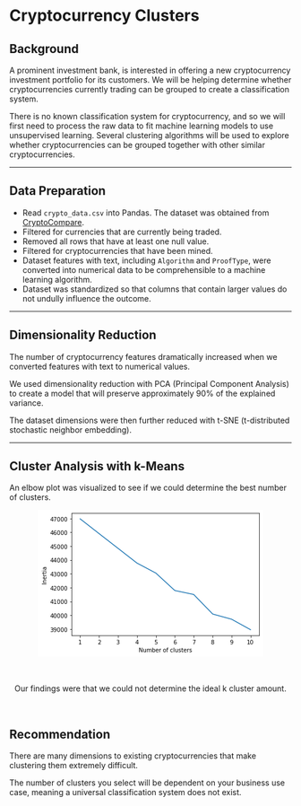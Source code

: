# Cryptocurrency Clusters

## Background
A prominent investment bank, is interested in offering a new cryptocurrency investment portfolio for its customers. We will be helping determine whether cryptocurrencies currently trading can be grouped to create a classification system.

There is no known classification system for cryptocurrency, and so we will first need to process the raw data to fit machine learning models to use unsupervised learning. Several clustering algorithms will be used to explore whether cryptocurrencies can be grouped together with other similar cryptocurrencies.

<hr>

## Data Preparation
* Read `crypto_data.csv` into Pandas. The dataset was obtained from [CryptoCompare](https://min-api.cryptocompare.com/data/all/coinlist).
* Filtered for currencies that are currently being traded.
* Removed all rows that have at least one null value.
* Filtered for cryptocurrencies that have been mined.
* Dataset features with text, including `Algorithm` and `ProofType`, were converted into numerical data to be comprehensible to a machine learning algorithm.
* Dataset was standardized so that columns that contain larger values do not undully influence the outcome.

<hr>

## Dimensionality Reduction
The number of cryptocurrency features dramatically increased when we converted features with text to numerical values.

We used dimensionality reduction with PCA (Principal Component Analysis) to create a model that will preserve approximately 90% of the explained variance.

The dataset dimensions were then further reduced with t-SNE (t-distributed stochastic neighbor embedding).

<hr>

## Cluster Analysis with k-Means
An elbow plot was visualized to see if we could determine the best number of clusters.
<br>
<p align="center">
  <img src="images/elbow_plot.png">
</p>
<br>
<p align="center">Our findings were that we could not determine the ideal k cluster amount.</p>
<br>

## Recommendation
There are many dimensions to existing cryptocurrencies that make clustering them extremely difficult.

The number of clusters you select will be dependent on your business use case, meaning a universal classification system does not exist.